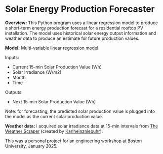 # Solar Energy Production Forecaster

**Overview:** This Python program uses a linear regression model to produce a short-term energy production forecast for a residential rooftop PV installation. The model uses historical solar energy output information and weather data to produce an estimate for future production values.

**Model:** Multi-variable linear regression model

Inputs: 
- Current 15-min Solar Production Value (Wh)
- Solar Irradiance (W/m2)
- Month
- Time

Outputs: 
- Next 15-min Solar Production Value (Wh)

Note: for forecasting, the predicted solar production value is plugged into the model as the current solar production value. 

**Weather data:** I acquired solar irradiance data at 15-min intervals from [The Weather Scraper](https://github.com/Karlheinzniebuhr/the-weather-scraper) (created by [Karlheinzniebuhr](https://github.com/Karlheinzniebuhr)).

This was a personal project for an engineering workshop at Boston University, January 2025. 
